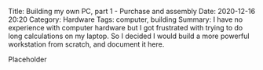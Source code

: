Title: Building my own PC, part 1 - Purchase and assembly
Date: 2020-12-16 20:20
Category: Hardware
Tags: computer, building
Summary: I have no experience with computer hardware but I got frustrated with trying to do long calculations on my laptop. So I decided I would build a more powerful workstation from scratch, and document it here.

Placeholder


